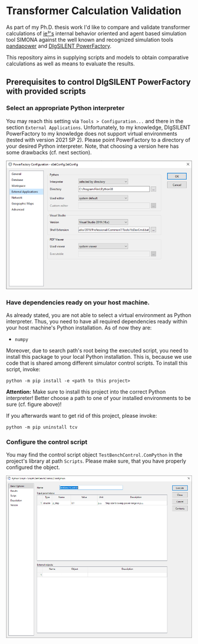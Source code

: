 # Transformer Calculation Validation

As part of my Ph.D. thesis work I'd like to compare and validate transformer calculations
of [ie³'s](https://github.com/ie3-institute) internal behavior oriented and agent based simulation tool SIMONA against
the well known and recognized simulation tools [pandapower](https://github.com/e2nIEE/pandapower)
and [DIgSILENT PowerFactory](https://www.digsilent.de/en/powerfactory.html).

This repository aims in supplying scripts and models to obtain comparative calculations as well as means to evaluate the
results.

## Prerequisites to control DIgSILENT PowerFactory with provided scripts
### Select an appropriate Python interpreter
You may reach this setting via `Tools > Configuration...` and there in the section `External Applications`.
Unfortunately, to my knowledge, DIgSILENT PowerFactory to my knowledge does not support virtual environments (tested
with version 2021 SP 2).
Please point PowerFactory to a directory of your desired Python interpreter.
Note, that choosing a version here has some drawbacks (cf. next section).

![](doc/figures/dpf_python_interpreter.png)

### Have dependencies ready on your host machine.
As already stated, you are not able to select a virtual environment as Python interpreter.
Thus, you need to have all required dependencies ready within your host machine's Python installation.
As of now they are:
-   `numpy`

Moreover, due to search path's root being the executed script, you need to install this package to your local Python
installation. This is, because we use code that is shared among different simulator control scripts.
To install this script, invoke:

```shell
python -m pip install -e <path to this project>
```

**Attention:** Make sure to install this project into the correct Python interpreter!
Better choose a path to one of your installed environments to be sure (cf. figure above)!

If you afterwards want to get rid of this project, please invoke:
```shell
python -m pip uninstall tcv
```

### Configure the control script
You may find the control script object `TestBenchControl.ComPython` in the project's library at path `Scripts`.
Please make sure, that you have properly configured the object.

![](doc/figures/dpf_script_object.png)